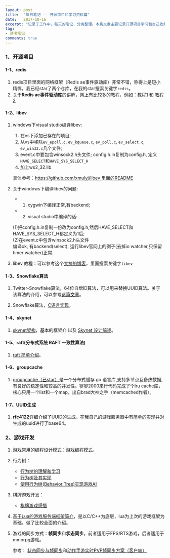 ```yaml
---
layout: post
title:  "每日笔记 —— 开源项目和学习资料篇"
date:   2017-10-16
excerpt: "记录了工作中，每天的笔记，分类整理。本篇文章主要记录开源项目学习和自己收集的学习资料。"
tag:
- 读书笔记
comments: true
---
```


### 1、开源项目
#### 1-1、redis

1. redis项目里面的网络框架（Redis ae事件驱动库）非常不错，称得上是短小精悍，我已经star了两个仓库，在我的star搜索关键字`redis`。
2. 关于**Redis ae事件驱动库**的讲解，网上有比较多的教程，例如：[教程1](http://www.wzxue.com/%E8%A7%A3%E8%AF%BBredis-ae%E4%BA%8B%E4%BB%B6%E9%A9%B1%E5%8A%A8%E5%BA%93/) 和 [教程2](https://m.oschina.net/blog/161077)

#### 1-2、libev

1. windows下visual studio编译libev:

	1. 在vs下添加已存在的项目;
	2. 从vs中移除`ev_epoll.c`, `ev_kqueue.c`, `ev_poll.c`, `ev_select.c`, `ev_win32.c`几个文件;
	3. event.c中要包含winsock2.h头文件; config.h.in复制为config.h, 定义`HAVE_SELECT`和`HAVE_SYS_SELECT_H`
	4. 加上ws2_32.lib

	具体参考：[https://github.com/xmulyj/libev 里面的README](https://github.com/xmulyj/libev/blob/master/readme.txt)

2. 关于windows下编译libev的问题:
	- 1. cygwin下编译正常,有backend;
	- 2. visual studio中编译的话:

	(1)把config.h.in复制一份改为config.h,然后HAVE_SELECT和HAVE_SYS_SELECT_H都定义为1后;  
	(2)在event.c中包含winsock2.h头文件  
	编译ok, 有backend(select), 运行libev官网上的例子(去掉io watcher,只保留timer watcher)正常.

3. libev 教程：可以参考这个[大神的博客](http://dirtysalt.info/)，里面搜索关键字`libev`


#### 1-3、Snowflake算法

1. Twitter-Snowflake算法，64位自增ID算法，可以用来替换UUID算法。关于该算法的介绍，可以参考[这篇文章](http://www.lanindex.com/twitter-snowflake%EF%BC%8C64%E4%BD%8D%E8%87%AA%E5%A2%9Eid%E7%AE%97%E6%B3%95%E8%AF%A6%E8%A7%A3/
)。

2. Snowflake算法，[C语言实现](https://github.com/korialuo/skynet/blob/master/lualib-src/lua-snowflake.c)。


#### 1-4、skynet

1. [skynet架构](http://www.cnblogs.com/ychellboy/archive/2012/10/15/2723470.html)，基本的框架介 以及 [Skynet 设计综述](https://my.oschina.net/zengjs275/blog/719663)。

#### 1-5、raft(分布式系统 RAFT 一致性算法)

1. [raft 简单介绍](http://thesecretlivesofdata.com/raft/)。 

#### 1-6、groupcache

1. [groupcache（已star）](https://github.com/golang/groupcache)是一个分布式缓存 go 语言库,支持多节点互备热数据,有良好的稳定性和较高的并发性。寥寥2000来行代码完成了个lru cache库，核心只用一个list和一个map，出自brad大神之手（memcached作者）。


#### 1-7、UUID生成

1. [**rfc4122**](https://tools.ietf.org/html/rfc4122)详细介绍了UUID的生成。在我自己的游戏服务器中有[简单的实现](https://github.com/shuimu98/game_server/blob/master/src/lualib-src/lbase64.c)并对生成的uuid进行了base64。

### 2、游戏开发

1. 游戏常用的编程设计模式：[游戏编程模式](http://gpp.tkchu.me/)。
2. 行为树：

	- [行为树的理解和学习](http://www.cnblogs.com/hammerc/p/5044815.html)
	- [行为树及其实现](http://godorz.info/2015/10/behaviourtree/)
	- [使用行为树(Behavior Tree)实现游戏AI](http://blog.csdn.net/kenkao/article/details/6099966)
3. 棋牌游戏开发：

	- [棋牌游戏感悟](https://zhuanlan.zhihu.com/cronlygames)

4. [基于Lua的游戏服务端框架简介](http://blog.csdn.net/lalate/article/details/51498869)，是以C/C++为底层，lua为上次的游戏框架为基础，做了比较全面的介绍。
5. 游戏的同步方式：**帧同步**和**状态同步**。前者适用于FPS/RTS游戏，后者适用于mmorpg游戏。

	参考： [状态同步与帧同步](http://www.cnblogs.com/sevenyuan/p/5283265.html)和[动作手游实时PVP帧同步方案（客户端）](https://www.cnblogs.com/shown/p/6108617.html)

